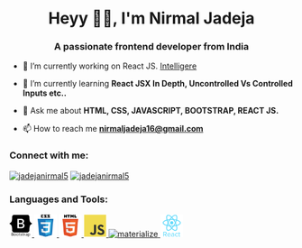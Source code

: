 <h1 align="center">Heyy 🧑‍🦱, I'm Nirmal Jadeja</h1>
<h3 align="center">A passionate frontend developer from India</h3>

- 🔭 I’m currently working on React JS. [Intelligere]([https://prod.digitaldocsys.in/admin/modulesfeatures](https://www.digitaldocsys.in/))

- 🌱 I’m currently learning **React JSX In Depth, Uncontrolled Vs Controlled Inputs etc..**

- 💬 Ask me about **HTML, CSS, JAVASCRIPT, BOOTSTRAP, REACT JS.**

- 📫 How to reach me **nirmaljadeja16@gmail.com**

<h3 align="left">Connect with me:</h3>
<p align="left">
<a href="https://twitter.com/jadejanirmal5" target="blank"><img align="center" src="https://raw.githubusercontent.com/rahuldkjain/github-profile-readme-generator/master/src/images/icons/Social/twitter.svg" alt="jadejanirmal5" height="30" width="40" /></a>
<a href="https://linkedin.com/in/jadejanirmal5" target="blank"><img align="center" src="https://raw.githubusercontent.com/rahuldkjain/github-profile-readme-generator/master/src/images/icons/Social/linked-in-alt.svg" alt="jadejanirmal5" height="30" width="40" /></a>
</p>

<h3 align="left">Languages and Tools:</h3>
<p align="left"> <a href="https://getbootstrap.com" target="_blank" rel="noreferrer"> <img src="https://raw.githubusercontent.com/devicons/devicon/master/icons/bootstrap/bootstrap-plain-wordmark.svg" alt="bootstrap" width="40" height="40"/> </a> <a href="https://www.w3schools.com/css/" target="_blank" rel="noreferrer"> <img src="https://raw.githubusercontent.com/devicons/devicon/master/icons/css3/css3-original-wordmark.svg" alt="css3" width="40" height="40"/> </a> <a href="https://www.w3.org/html/" target="_blank" rel="noreferrer"> <img src="https://raw.githubusercontent.com/devicons/devicon/master/icons/html5/html5-original-wordmark.svg" alt="html5" width="40" height="40"/> </a> <a href="https://developer.mozilla.org/en-US/docs/Web/JavaScript" target="_blank" rel="noreferrer"> <img src="https://raw.githubusercontent.com/devicons/devicon/master/icons/javascript/javascript-original.svg" alt="javascript" width="40" height="40"/> </a> <a href="https://materializecss.com/" target="_blank" rel="noreferrer"> <img src="https://raw.githubusercontent.com/prplx/svg-logos/5585531d45d294869c4eaab4d7cf2e9c167710a9/svg/materialize.svg" alt="materialize" width="40" height="40"/> </a> <a href="https://reactjs.org/" target="_blank" rel="noreferrer"> <img src="https://raw.githubusercontent.com/devicons/devicon/master/icons/react/react-original-wordmark.svg" alt="react" width="40" height="40"/> </a> </p>
